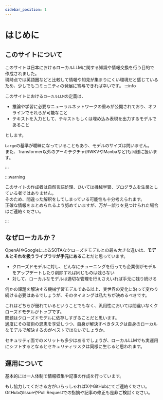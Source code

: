 ```yaml
---
sidebar_position: 1
---
```


# はじめに
## このサイトについて
このサイトは日本におけるローカルLLMに関する知識や情報交換を行う目的で作成されました。\
現時点では英語圏などと比較して情報や知見が集まりにくい環境だと感じているため、少しでもコミュニティの発展に寄与できれば幸いです。
:::info

このサイトにおける`ローカルLLM`の定義は、
- 推論や学習に必要なニューラルネットワークの重みが公開されており、オフラインでそれらが可能なこと
- テキストを入力として、テキストもしくは埋め込み表現を出力するモデルであること

とします。

`Large`の基準が曖昧になっていることもあり、モデルのサイズは問いません。\
また、Transformer以外のアーキテクチャ(RWKVやManbaなど)も同様に扱います。

:::

:::warning

このサイトの作成者は自然言語処理、ひいては機械学習、プログラムを生業としている者ではありません。\
そのため、間違った解釈をしてしまっている可能性も十分考えられます。\
正確な情報をまとめられるよう努めていますが、万が一誤りを見つけられた場合はご連絡ください。

:::

## なぜローカルか？
OpenAIやGoogleによるSOTAなクローズドモデルとの最も大きな違いは、**モデルとそれを扱うライブラリが手元にあること**だと思っています。
  - クローズドモデルに対し、どんなにチューニングを行っても企業側がモデルをアップデートしたり削除すれば同じものは残らない
  - 対して、ローカルなモデルは適切な管理を行えさえいれば手元に残り続ける

何かの課題を解決する機械学習モデルである以上、実世界の変化に沿って変わり続ける必要はあるでしょうが、そのタイミングは私たちが決めるべきです。
    
これはどちらが優れているということでもなく、汎用性においては間違いなくクローズドモデルがトップです。\
問題はクローズドモデルに依存しすぎることだと思います。\
適度にその技術の恩恵を享受しつつ、自身が解決すべきタスクは自身のローカルなモデルで解決するのがベストではないでしょうか。

セキュリティ面でのメリットも多少はあるでしょうが、ローカルLLMでも実運用にシフトするとなるとセキュリティリスクは同様に生じると思われます。

## 運用について
基本的には一人体制で情報収集や記事の作成を行っています。

もし協力してくださる方がいらっしゃればXやGitHubにてご連絡ください。\
GitHubのIssueやPull Requestでの指摘や記事の修正も是非ご検討ください。
